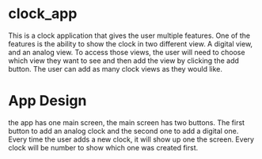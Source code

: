 # clock_app
This is a clock application that gives the user multiple features. 
One of the features is the ability to show the clock in two different view.
A digital view, and an analog view. To access those views, the user will need to
choose which view they want to see and then add the view by clicking the add button.
The user can add as many clock views as they would like. 

# App Design 
the app has one main screen, the main screen has two buttons. The first
button to add an analog clock and the second one to add a digital one. Every 
time the user adds a new clock, it will show up one the screen. Every clock will 
be number to show which one was created first.

